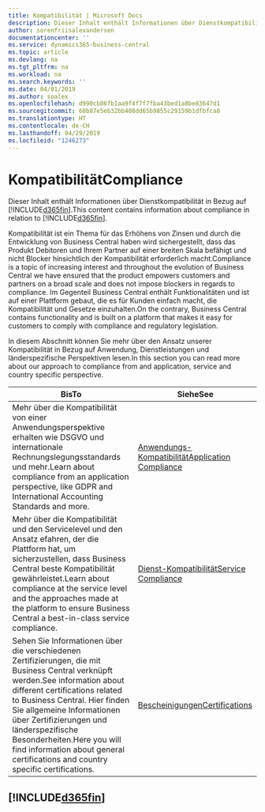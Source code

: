 ```yaml
---
title: Kompatibilität | Microsoft Docs
description: Dieser Inhalt enthält Informationen über Dienstkompatibilität in Bezug auf Business Central.
author: sorenfriisalexandersen
documentationcenter: ''
ms.service: dynamics365-business-central
ms.topic: article
ms.devlang: na
ms.tgt_pltfrm: na
ms.workload: na
ms.search.keywords: ''
ms.date: 04/01/2019
ms.author: soalex
ms.openlocfilehash: d990cb86fb1aa9f4f7f7fba43bed1a8be83647d1
ms.sourcegitcommit: 60b87e5eb32bb408dd65b9855c29159b1dfbfca8
ms.translationtype: HT
ms.contentlocale: de-CH
ms.lasthandoff: 04/29/2019
ms.locfileid: "1246273"
---
```

# <a name="compliance"></a><span data-ttu-id="d26db-103">Kompatibilität</span><span class="sxs-lookup"><span data-stu-id="d26db-103">Compliance</span></span>
<span data-ttu-id="d26db-104">Dieser Inhalt enthält Informationen über Dienstkompatibilität in Bezug auf [!INCLUDE[d365fin](../includes/d365fin_md.md)].</span><span class="sxs-lookup"><span data-stu-id="d26db-104">This content contains information about compliance in relation to [!INCLUDE[d365fin](../includes/d365fin_md.md)].</span></span>  

<span data-ttu-id="d26db-105">Kompatibilität ist ein Thema für das Erhöhens von Zinsen und durch die Entwicklung von Business Central  haben wird sichergestellt, dass das Produkt Debitoren und Ihrem Partner auf einer breiten Skala befähigt und nicht Blocker hinsichtlich der Kompatibilität erforderlich macht.</span><span class="sxs-lookup"><span data-stu-id="d26db-105">Compliance is a topic of increasing interest and throughout the evolution of Business Central we have ensured that the product empowers customers and partners on a broad scale and does not impose blockers in regards to compliance.</span></span> <span data-ttu-id="d26db-106">Im Gegenteil Business Central enthält Funktionalitäten und ist auf einer Plattform gebaut, die es für Kunden einfach macht, die Kompatibilität und Gesetze einzuhalten.</span><span class="sxs-lookup"><span data-stu-id="d26db-106">On the contrary, Business Central contains functionality and is built on a platform that makes it easy for customers to comply with compliance and regulatory legislation.</span></span>

<span data-ttu-id="d26db-107">In diesem Abschnitt können Sie mehr über den Ansatz unserer Kompatibilität in Bezug auf Anwendung, Dienstleistungen und länderspezifische Perspektiven lesen.</span><span class="sxs-lookup"><span data-stu-id="d26db-107">In this section you can read more about our approach to compliance from and application, service and country specific perspective.</span></span>

|<span data-ttu-id="d26db-108">**Bis**</span><span class="sxs-lookup"><span data-stu-id="d26db-108">**To**</span></span>|<span data-ttu-id="d26db-109">**Siehe**</span><span class="sxs-lookup"><span data-stu-id="d26db-109">**See**</span></span>|  
|------------|-------------|  
|<span data-ttu-id="d26db-110">Mehr über die Kompatibilität von einer Anwendungsperspektive erhalten wie DSGVO und internationale Rechnungslegungsstandards und mehr.</span><span class="sxs-lookup"><span data-stu-id="d26db-110">Learn about compliance from an application perspective, like GDPR and International Accounting Standards and more.</span></span>|[<span data-ttu-id="d26db-111">Anwendungs-Kompatibilität</span><span class="sxs-lookup"><span data-stu-id="d26db-111">Application Compliance</span></span>](compliance-application-compliance.md)|  
|<span data-ttu-id="d26db-112">Mehr über die Kompatibilität und den Servicelevel und den Ansatz efahren, der die Plattform hat, um sicherzustellen, dass Business Central beste Kompatibilität gewährleistet.</span><span class="sxs-lookup"><span data-stu-id="d26db-112">Learn about compliance at the service level and the approaches made at the platform to ensure Business Central a best-in-class service compliance.</span></span>|[<span data-ttu-id="d26db-113">Dienst-Kompatibilität</span><span class="sxs-lookup"><span data-stu-id="d26db-113">Service Compliance</span></span>](compliance-service-compliance.md)|  
|<span data-ttu-id="d26db-114">Sehen Sie Informationen über die verschiedenen Zertifizierungen, die mit Business Central verknüpft werden.</span><span class="sxs-lookup"><span data-stu-id="d26db-114">See information about different certifications related to Business Central.</span></span> <span data-ttu-id="d26db-115">Hier finden Sie allgemeine Informationen über Zertifizierungen und länderspezifische Besonderheiten.</span><span class="sxs-lookup"><span data-stu-id="d26db-115">Here you will find information about general certifications and country specific certifications.</span></span>|[<span data-ttu-id="d26db-116">Bescheinigungen</span><span class="sxs-lookup"><span data-stu-id="d26db-116">Certifications</span></span>](compliance-certifications.md)|  

 ## [!INCLUDE[d365fin](../includes/free_trial_md.md)]  
 

